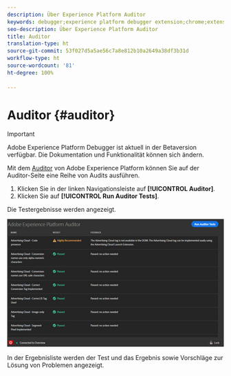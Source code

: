 ```yaml
---
description: Über Experience Platform Auditor
keywords: debugger;experience platform debugger extension;chrome;extension;auditor;dtm;target
seo-description: Über Experience Platform Auditor
title: Auditor
translation-type: ht
source-git-commit: 53f027d5a5ae56c7a8e812b10a2649a38df3b31d
workflow-type: ht
source-wordcount: '81'
ht-degree: 100%

---
```



# Auditor {#auditor}

>[!IMPORTANT]
>
>Adobe Experience Platform Debugger ist aktuell in der Betaversion verfügbar. Die Dokumentation und Funktionalität können sich ändern.

Mit dem [Auditor](https://docs.adobe.com/content/help/de-DE/auditor/using/overview.html) von Adobe Experience Platform können Sie auf der Auditor-Seite eine Reihe von Audits ausführen.

1. Klicken Sie in der linken Navigationsleiste auf **[!UICONTROL Auditor]**.
1. Klicken Sie auf **[!UICONTROL Run Auditor Tests]**.

Die Testergebnisse werden angezeigt.

![](assets/auditor-results.jpg)

In der Ergebnisliste werden der Test und das Ergebnis sowie Vorschläge zur Lösung von Problemen angezeigt.